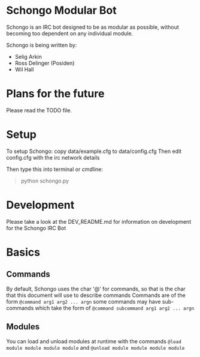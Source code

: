 # Schongo Modular Bot #
Schongo is an IRC bot designed to be as modular as possible, without becoming too dependent on any individual module.

Schongo is being written by:

- Selig Arkin
- Ross Delinger (Posiden)
- Wil Hall

# Plans for the future #
Please read the TODO file.

# Setup #
To setup Schongo: copy data/example.cfg to data/config.cfg
Then edit config.cfg with the irc network details

Then type this into terminal or cmdline:  
> python schongo.py

# Development #
Please take a look at the DEV\_README.md for information on development for the Schongo IRC Bot

# Basics #

## Commands ##
By default, Schongo uses the char '@' for commands, so that is the char that this document will use to describe commands
Commands are of the form
`@command arg1 arg2 ... argn` 
some commands may have sub-commands which take the form of 
`@command subcommand arg1 arg2 ... argn`

## Modules ##
You can load and unload modules at runtime with the commands
`@load module module module module` and `@unload module module module module`
